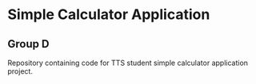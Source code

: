 # Simple Calculator Application
## Group D
Repository containing code for TTS student simple calculator application project. 

